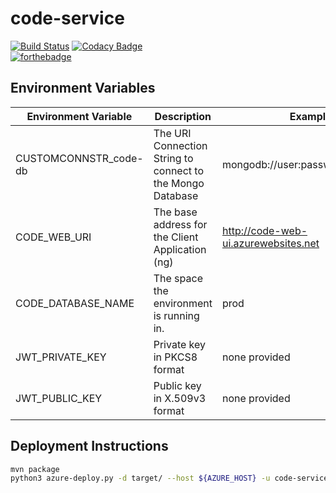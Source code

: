 
# code-service
[![Build Status](https://travis-ci.org/8451/code-service.svg?branch=develop)](https://travis-ci.org/8451/code-service)
[![Codacy Badge](https://api.codacy.com/project/badge/Grade/08fb6c0d89704c1793bacaf237c112ef)](https://www.codacy.com/app/tomd8451/code-service?utm_source=github.com&amp;utm_medium=referral&amp;utm_content=8451/code-service&amp;utm_campaign=Badge_Grade)  
[![forthebadge](http://forthebadge.com/images/badges/60-percent-of-the-time-works-every-time.svg)](http://forthebadge.com)

## Environment Variables

|Environment Variable |Description                                               |Example|
|---------------------|----------------------------------------------------------|-------|
|CUSTOMCONNSTR_code-db|The URI Connection String to connect to the Mongo Database|mongodb://user:password@host:port|
|CODE_WEB_URI         |The base address for the Client Application (ng)          |http://code-web-ui.azurewebsites.net|
|CODE_DATABASE_NAME   |The space the environment is running in.                  |prod   |
|JWT_PRIVATE_KEY      |Private key in PKCS8 format                               |none provided|
|JWT_PUBLIC_KEY       |Public key in X.509v3 format                              |none provided|

## Deployment Instructions

```sh
mvn package
python3 azure-deploy.py -d target/ --host ${AZURE_HOST} -u code-service\\${DEPLOY_USER}
```

